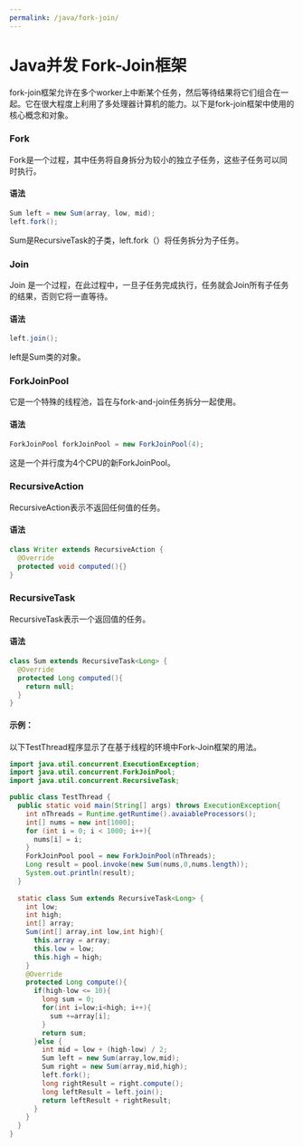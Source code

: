```yaml
---
permalink: /java/fork-join/
---
```


# Java并发 Fork-Join框架

fork-join框架允许在多个worker上中断某个任务，然后等待结果将它们组合在一起。它在很大程度上利用了多处理器计算机的能力。以下是fork-join框架中使用的核心概念和对象。

### Fork

Fork是一个过程，其中任务将自身拆分为较小的独立子任务，这些子任务可以同时执行。

#### 语法

```java
Sum left = new Sum(array, low, mid);
left.fork();
```

Sum是RecursiveTask的子类，left.fork（）将任务拆分为子任务。

### Join

Join 是一个过程，在此过程中，一旦子任务完成执行，任务就会Join所有子任务的结果，否则它将一直等待。

#### 语法

```java
left.join();
```

left是Sum类的对象。

### ForkJoinPool

它是一个特殊的线程池，旨在与fork-and-join任务拆分一起使用。

#### 语法

```java
ForkJoinPool forkJoinPool = new ForkJoinPool(4);
```

这是一个并行度为4个CPU的新ForkJoinPool。

### RecursiveAction

RecursiveAction表示不返回任何值的任务。

#### 语法

```java
class Writer extends RecursiveAction {
  @Override
  protected void computed(){}
}
```

### RecursiveTask

RecursiveTask表示一个返回值的任务。

#### 语法

```java
class Sum extends RecursiveTask<Long> {
  @Override
  protected Long computed(){
    return null;
  }
}
```

#### 示例：

以下TestThread程序显示了在基于线程的环境中Fork-Join框架的用法。

```java
import java.util.concurrent.ExecutionException;
import java.util.concurrent.ForkJoinPool;
import java.util.concurrent.RecursiveTask;

public class TestThread {
  public static void main(String[] args) throws ExecutionException{
    int nThreads = Runtime.getRuntime().avaiableProcessors();
    int[] nums = new int[1000];
    for (int i = 0; i < 1000; i++){
      nums[i] = i;
    }
    ForkJoinPool pool = new ForkJoinPool(nThreads);
    Long result = pool.invoke(new Sum(nums,0,nums.length));
    System.out.println(result);
  }
  
  static class Sum extends RecursiveTask<Long> {
    int low;
    int high;
    int[] array;
    Sum(int[] array,int low,int high){
      this.array = array;
      this.low = low;
      this.high = high;
    }
    @Override
    protected Long compute(){
      if(high-low <= 10){
        long sum = 0;
        for(int i=low;i<high; i++){
          sum +=array[i];
        }
        return sum;
      }else {
        int mid = low + (high-low) / 2;
        Sum left = new Sum(array,low,mid);
        Sum right = new Sum(array,mid,high);
        left.fork();
        long rightResult = right.compute();
        long leftResult = left.join();
        return leftResult + rightResult;
      }
    }
  }
}
```

